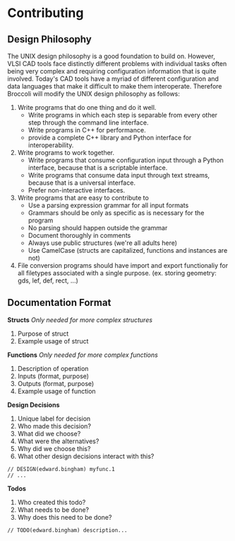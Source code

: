 # Contributing

## Design Philosophy

The UNIX design philosophy is a good foundation to build on. However, VLSI CAD tools face distinctly different problems with individual tasks often being very complex and requiring configuration information that is quite involved. Today's CAD tools have a myriad of different configuration and data languages that make it difficult to make them interoperate. Therefore Broccoli will modify the UNIX design philosophy as follows:

1. Write programs that do one thing and do it well.
    * Write programs in which each step is separable from every other step through the command line interface.
    * Write programs in C++ for performance.
    * provide a complete C++ library and Python interface for interoperability.
2. Write programs to work together.
    * Write programs that consume configuration input through a Python interface, because that is a scriptable interface.
    * Write programs that consume data input through text streams, because that is a universal interface.
    * Prefer non-interactive interfaces.
3. Write programs that are easy to contribute to
    * Use a parsing expression grammar for all input formats
    * Grammars should be only as specific as is necessary for the program
    * No parsing should happen outside the grammar
    * Document thoroughly in comments
    * Always use public structures (we're all adults here)
    * Use CamelCase (structs are capitalized, functions and instances are not)
4. File conversion programs should have import and export functionaliy for all filetypes associated with a single purpose. (ex. storing geometry: gds, lef, def, rect, ...)

## Documentation Format

**Structs**
*Only needed for more complex structures*
1. Purpose of struct
2. Example usage of struct

**Functions**
*Only needed for more complex functions*
1. Description of operation
2. Inputs (format, purpose)
3. Outputs (format, purpose)
4. Example usage of function

**Design Decisions**
1. Unique label for decision
2. Who made this decision?
3. What did we choose?
4. What were the alternatives?
5. Why did we choose this?
6. What other design decisions interact with this?

```
// DESIGN(edward.bingham) myfunc.1
// ...
```

**Todos**
1. Who created this todo?
2. What needs to be done?
3. Why does this need to be done?

```
// TODO(edward.bingham) description...
```

